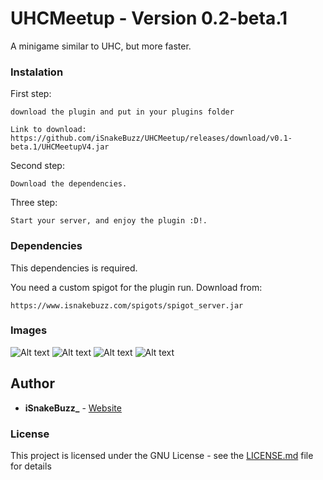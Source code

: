 # UHCMeetup - Version 0.2-beta.1

A minigame similar to UHC, but more faster.

### Instalation

First step:
```
download the plugin and put in your plugins folder

Link to download: https://github.com/iSnakeBuzz/UHCMeetup/releases/download/v0.1-beta.1/UHCMeetupV4.jar
```
Second step:
```
Download the dependencies.
```
Three step:
```
Start your server, and enjoy the plugin :D!.
```

### Dependencies

This dependencies is required.

You need a custom spigot for the plugin run.
Download from:
```
https://www.isnakebuzz.com/spigots/spigot_server.jar
```

### Images

![Alt text](https://i.imgur.com/XhGgIAv.png)
![Alt text](https://i.imgur.com/unctEEE.png)
![Alt text](https://i.imgur.com/mi2VH8w.png)
![Alt text](https://i.imgur.com/VjtExfx.png)

## Author

* **iSnakeBuzz_** - [Website](https://www.isnakebuzz.com/)

### License
This project is licensed under the GNU License - see the [LICENSE.md](LICENSE.md) file for details